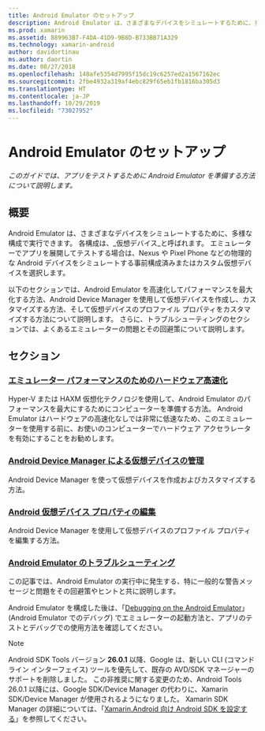 ```yaml
---
title: Android Emulator のセットアップ
description: Android Emulator は、さまざまなデバイスをシミュレートするために、多様な構成で実行できます。 このガイドでは、アプリをテストするために Android Emulator を準備する方法について説明します。
ms.prod: xamarin
ms.assetid: 889963B7-F4DA-41D9-9B8D-B733BB71A329
ms.technology: xamarin-android
author: davidortinau
ms.author: daortin
ms.date: 08/27/2018
ms.openlocfilehash: 148afe5354d7995f15dc19c6257ed2a1567162ec
ms.sourcegitcommit: 2fbe4932a319af4ebc829f65eb1fb1816ba305d3
ms.translationtype: HT
ms.contentlocale: ja-JP
ms.lasthandoff: 10/29/2019
ms.locfileid: "73027952"
---
```

# <a name="android-emulator-setup"></a>Android Emulator のセットアップ

_このガイドでは、アプリをテストするために Android Emulator を準備する方法について説明します。_

## <a name="overview"></a>概要

Android Emulator は、さまざまなデバイスをシミュレートするために、多様な構成で実行できます。 各構成は、_仮想デバイス_と呼ばれます。 エミュレーターでアプリを展開してテストする場合は、Nexus や Pixel Phone などの物理的な Android デバイスをシミュレートする事前構成済みまたはカスタム仮想デバイスを選択します。

以下のセクションでは、Android Emulator を高速化してパフォーマンスを最大化する方法、Android Device Manager を使用して仮想デバイスを作成し、カスタマイズする方法、そして仮想デバイスのプロファイル プロパティをカスタマイズする方法について説明します。 さらに、トラブルシューティングのセクションでは、よくあるエミュレーターの問題とその回避策について説明します。

## <a name="sections"></a>セクション

### <a name="hardware-acceleration-for-emulator-performanceandroidget-startedinstallationandroid-emulatorhardware-accelerationmd"></a>[エミュレーター パフォーマンスのためのハードウェア高速化](~/android/get-started/installation/android-emulator/hardware-acceleration.md)

Hyper-V または HAXM 仮想化テクノロジを使用して、Android Emulator のパフォーマンスを最大にするためにコンピューターを準備する方法。 Android Emulator はハードウェアの高速化なしでは非常に低速なため、このエミュレーターを使用する前に、お使いのコンピューターでハードウェア アクセラレータを有効にすることをお勧めします。

### <a name="managing-virtual-devices-with-the-android-device-managerandroidget-startedinstallationandroid-emulatordevice-managermd"></a>[Android Device Manager による仮想デバイスの管理](~/android/get-started/installation/android-emulator/device-manager.md)

Android Device Manager を使って仮想デバイスを作成およびカスタマイズする方法。

### <a name="editing-android-virtual-device-propertiesandroidget-startedinstallationandroid-emulatordevice-propertiesmd"></a>[Android 仮想デバイス プロパティの編集](~/android/get-started/installation/android-emulator/device-properties.md)

Android Device Manager を使用して仮想デバイスのプロファイル プロパティを編集する方法。

### <a name="android-emulator-troubleshootingandroidget-startedinstallationandroid-emulatortroubleshootingmd"></a>[Android Emulator のトラブルシューティング](~/android/get-started/installation/android-emulator/troubleshooting.md)

この記事では、Android Emulator の実行中に発生する、特に一般的な警告メッセージと問題をその回避策やヒントと共に説明します。

Android Emulator を構成した後は、「[Debugging on the Android Emulator](~/android/deploy-test/debugging/debug-on-emulator.md)」(Android Emulator でのデバッグ) でエミュレーターの起動方法と、アプリのテストとデバッグでの使用方法を確認してください。

> [!NOTE]
> Android SDK Tools バージョン **26.0.1** 以降、Google は、新しい CLI (コマンド ライン インターフェイス) ツールを優先して、既存の AVD/SDK マネージャーのサポートを削除しました。 この非推奨に関する変更のため、Android Tools 26.0.1 以降には、Google SDK/Device Manager の代わりに、Xamarin SDK/Device Manager が使用されるようになりました。 Xamarin SDK Manager の詳細については、「[Xamarin.Android 向け Android SDK を設定する](~/android/get-started/installation/android-sdk.md)」を参照してください。
